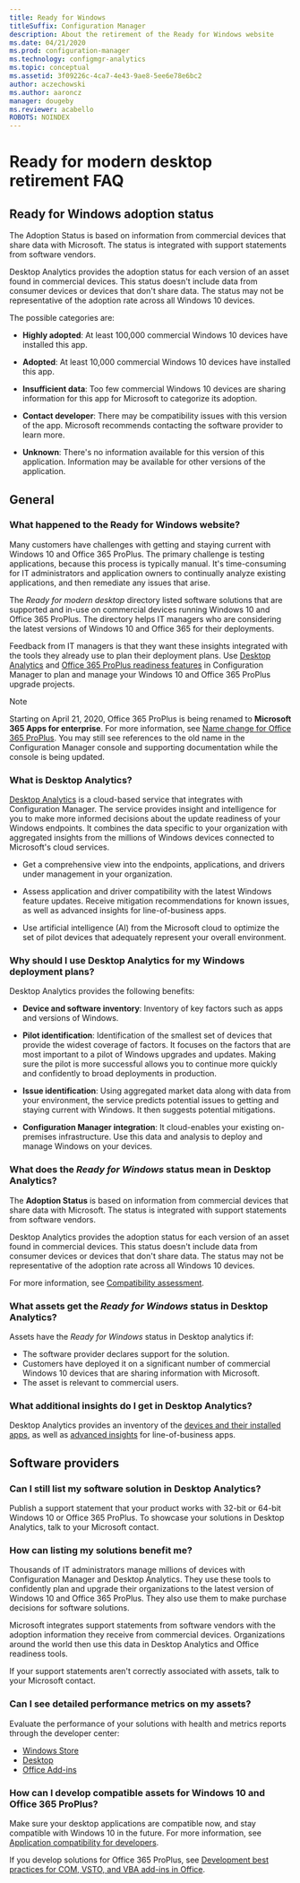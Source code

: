 ```yaml
---
title: Ready for Windows
titleSuffix: Configuration Manager
description: About the retirement of the Ready for Windows website
ms.date: 04/21/2020
ms.prod: configuration-manager
ms.technology: configmgr-analytics
ms.topic: conceptual
ms.assetid: 3f09226c-4ca7-4e43-9ae8-5ee6e78e6bc2
author: aczechowski
ms.author: aaroncz
manager: dougeby
ms.reviewer: acabello
ROBOTS: NOINDEX
---
```


# Ready for modern desktop retirement FAQ

<!-- placeholder -->

## Ready for Windows adoption status

The Adoption Status is based on information from commercial devices that share data with Microsoft. The status is integrated with support statements from software vendors.

Desktop Analytics provides the adoption status for each version of an asset found in commercial devices. This status doesn't include data from consumer devices or devices that don't share data. The status may not be representative of the adoption rate across all Windows 10 devices.

The possible categories are:

- **Highly adopted**: At least 100,000 commercial Windows 10 devices have installed this app.

- **Adopted**: At least 10,000 commercial Windows 10 devices have installed this app.

- **Insufficient data**: Too few commercial Windows 10 devices are sharing information for this app for Microsoft to categorize its adoption.

- **Contact developer**: There may be compatibility issues with this version of the app. Microsoft recommends contacting the software provider to learn more.

- **Unknown**: There's no information available for this version of this application. Information may be available for other versions of the application.

## General

### What happened to the Ready for Windows website?

Many customers have challenges with getting and staying current with Windows 10 and Office 365 ProPlus. The primary challenge is testing applications, because this process is typically manual. It's time-consuming for IT administrators and application owners to continually analyze existing applications, and then remediate any issues that arise.

The *Ready for modern desktop* directory listed software solutions that are supported and in-use on commercial devices running Windows 10 and Office 365 ProPlus. The directory helps IT managers who are considering the latest versions of Windows 10 and Office 365 for their deployments.

Feedback from IT managers is that they want these insights integrated with the tools they already use to plan their deployment plans. Use [Desktop Analytics](https://aka.ms/dadocs) and [Office 365 ProPlus readiness features](/deployoffice/readiness-tools#office-365-proplus-readiness-features-in-configuration-manager-current-branch) in Configuration Manager to plan and manage your Windows 10 and Office 365 ProPlus upgrade projects. 

> [!Note]
> Starting on April 21, 2020, Office 365 ProPlus is being renamed to **Microsoft 365 Apps for enterprise**. For more information, see [Name change for Office 365 ProPlus](/deployoffice/name-change). You may still see references to the old name in the Configuration Manager console and supporting documentation while the console is being updated.

### What is Desktop Analytics?

[Desktop Analytics](https://aka.ms/dadocs) is a cloud-based service that integrates with Configuration Manager. The service provides insight and intelligence for you to make more informed decisions about the update readiness of your Windows endpoints. It combines the data specific to your organization with aggregated insights from the millions of Windows devices connected to Microsoft's cloud services.

-    Get a comprehensive view into the endpoints, applications, and drivers under management in your organization.

-    Assess application and driver compatibility with the latest Windows feature updates. Receive mitigation recommendations for known issues, as well as advanced insights for line-of-business apps.

-    Use artificial intelligence (AI) from the Microsoft cloud to optimize the set of pilot devices that adequately represent your overall environment.

### Why should I use Desktop Analytics for my Windows deployment plans?

Desktop Analytics provides the following benefits:

-    **Device and software inventory**: Inventory of key factors such as apps and versions of Windows.

-    **Pilot identification**: Identification of the smallest set of devices that provide the widest coverage of factors. It focuses on the factors that are most important to a pilot of Windows upgrades and updates. Making sure the pilot is more successful allows you to continue more quickly and confidently to broad deployments in production.

-    **Issue identification**: Using aggregated market data along with data from your environment, the service predicts potential issues to getting and staying current with Windows. It then suggests potential mitigations.

-    **Configuration Manager integration**: It cloud-enables your existing on-premises infrastructure. Use this data and analysis to deploy and manage Windows on your devices.

### What does the *Ready for Windows* status mean in Desktop Analytics?

The **Adoption Status** is based on information from commercial devices that share data with Microsoft. The status is integrated with support statements from software vendors.

Desktop Analytics provides the adoption status for each version of an asset found in commercial devices. This status doesn't include data from consumer devices or devices that don't share data. The status may not be representative of the adoption rate across all Windows 10 devices.

For more information, see [Compatibility assessment](compat-assessment.md).

### What assets get the *Ready for Windows* status in Desktop Analytics? 

Assets have the *Ready for Windows* status in Desktop analytics if:

-    The software provider declares support for the solution.
-    Customers have deployed it on a significant number of commercial Windows 10 devices that are sharing information with Microsoft.
-    The asset is relevant to commercial users.

### What additional insights do I get in Desktop Analytics?

Desktop Analytics provides an inventory of the [devices and their installed apps](about-assets.md), as well as [advanced insights](compat-assessment.md#advanced-insights) for line-of-business apps. 

## Software providers

### Can I still list my software solution in Desktop Analytics?

Publish a support statement that your product works with 32-bit or 64-bit Windows 10 or Office 365 ProPlus. To showcase your solutions in Desktop Analytics, talk to your Microsoft contact.

### How can listing my solutions benefit me?

Thousands of IT administrators manage millions of devices with Configuration Manager and Desktop Analytics. They use these tools to confidently plan and upgrade their organizations to the latest version of Windows 10 and Office 365 ProPlus. They also use them to make purchase decisions for software solutions.

Microsoft integrates support statements from software vendors with the adoption information they receive from commercial devices. Organizations around the world then use this data in Desktop Analytics and Office readiness tools. 

If your support statements aren't correctly associated with assets, talk to your Microsoft contact.

### Can I see detailed performance metrics on my assets?

Evaluate the performance of your solutions with health and metrics reports through the developer center: 

- [Windows Store](/windows/uwp/publish/health-report)
- [Desktop](/windows/desktop/appxpkg/windows-desktop-application-program)
- [Office Add-ins](/office/dev/store/update-unpublish-and-view-metrics) 

### How can I develop compatible assets for Windows 10 and Office 365 ProPlus?

Make sure your desktop applications are compatible now, and stay compatible with Windows 10 in the future. For more information, see [Application compatibility for developers](https://developer.microsoft.com/windows/desktop/app-compatibility).

If you develop solutions for Office 365 ProPlus, see [Development best practices for COM, VSTO, and VBA add-ins in Office](/visualstudio/vsto/development-best-practices-for-com-vsto-and-vba-add-ins-in-office).